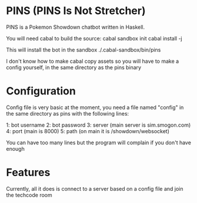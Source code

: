 PINS (PINS Is Not Stretcher)
=======

PINS is a Pokemon Showdown chatbot written in Haskell.

You will need cabal to build the source:
cabal sandbox init
cabal install -j

This will install the bot in the sandbox ./.cabal-sandbox/bin/pins

I don't know how to make cabal copy assets so you will have to make a config yourself, in the same directory as the pins binary


Configuration
=======

Config file is very basic at the moment, you need a file named "config" in the same directory as pins with the following lines:

1: bot username
2: bot password
3: server (main server is sim.smogon.com)
4: port (main is 8000)
5: path (on main it is /showdown/websocket)

You can have too many lines but the program will complain if you don't have enough


Features
=======
Currently, all it does is connect to a server based on a config file and join the techcode room

